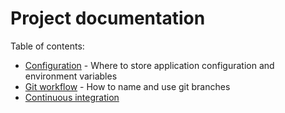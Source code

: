 # Project documentation

Table of contents:

* [Configuration](configuration.md) - Where to store application configuration and environment variables
* [Git workflow](git_workflow.md) - How to name and use git branches
* [Continuous integration](continuous_integration.md)